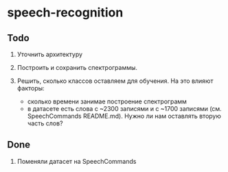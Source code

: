 # speech-recognition

## Todo

1. Уточнить архитектуру

2. Построить и сохранить спектрограммы.

3. Решить, сколько классов оставляем для обучения. На это влияют факторы:
    - сколько времени занимае построение спектрограмм
    - в датасете есть слова с ~2300 записями и с ~1700 записями (см. SpeechCommands README.md). Нужно ли нам оставлять вторую часть слов?

## Done

1. Поменяли датасет на SpeechCommands